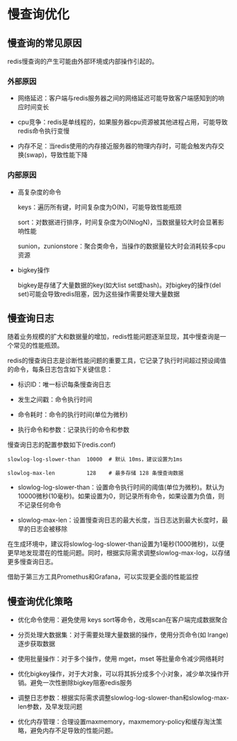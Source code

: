 # 慢查询优化

## 慢查询的常见原因

redis慢查询的产生可能由外部环境或内部操作引起的。

### 外部原因

- 网络延迟：客户端与redis服务器之间的网络延迟可能导致客户端感知到的响应时间变长

- cpu竞争：redis是单线程的，如果服务器cpu资源被其他进程占用，可能导致redis命令执行变慢

- 内存不足：当redis使用的内存接近服务器的物理内存时，可能会触发内存交换(swap)，导致性能下降

### 内部原因

- 高复杂度的命令

  keys：遍历所有键，时间复杂度为O(N)，可能导致性能瓶颈

  sort：对数据进行排序，时间复杂度为O(NlogN)，当数据量较大时会显著影响性能

  sunion，zunionstore：聚合类命令，当操作的数据量较大时会消耗较多cpu资源

- bigkey操作

  bigkey是存储了大量数据的key(如大list set或hash)。对bigkey的操作(del set)可能会导致redis阻塞，因为这些操作需要处理大量数据

## 慢查询日志

随着业务规模的扩大和数据量的增加，redis性能问题逐渐显现，其中慢查询是一个常见的性能瓶颈。

redis的慢查询日志是诊断性能问题的重要工具，它记录了执行时间超过预设阈值的命令，每条日志包含如下关键信息：

- 标识ID：唯一标识每条慢查询日志

- 发生之间戳：命令执行时间

- 命令耗时：命令的执行时间(单位为微秒)

- 执行命令和参数：记录执行的命令和参数

慢查询日志的配置参数如下(redis.conf)

```
slowlog-log-slower-than  10000  # 默认 10ms，建议设置为1ms

slowlog-max-len          128    # 最多存储 128 条慢查询数据
```
- slowlog-log-slower-than：设置命令执行时间的阈值(单位为微秒)。默认为10000微秒(10毫秒)。如果设置为0，则记录所有命令，如果设置为负值，则不记录任何命令

- slowlog-max-len：设置慢查询日志的最大长度，当日志达到最大长度时，最早的日志会被移除

在生成环境中，建议将slowlog-log-slower-than设置为1毫秒(1000微秒)，以便更早地发现潜在的性能问题。同时，根据实际需求调整slowlog-max-log，以存储更多慢查询日志。

借助于第三方工具Promethus和Grafana，可以实现更全面的性能监控

## 慢查询优化策略

- 优化命令使用：避免使用 keys sort等命令，改用scan在客户端完成数据聚合

- 分页处理大数据集：对于需要处理大量数据的操作，使用分页命令(如 lrange)逐步获取数据

- 使用批量操作：对于多个操作，使用 mget，mset 等批量命令减少网络耗时

- 优化bigkey操作，对于大对象，可以将其拆分成多个小对象，减少单次操作开销。避免一次性删除bigkey阻塞redis服务

- 调整日志参数：根据实际需求调整slowlog-log-slower-than和slowlog-max-len参数，及早发现问题

- 优化内存管理：合理设置maxmemory，maxmemory-policy和缓存淘汰策略，避免内存不足导致的性能问题。



